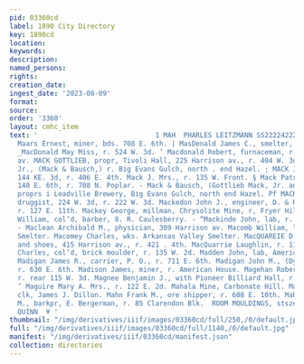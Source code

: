 ```yaml
---
pid: 03360cd
label: 1890 City Directory
key: 1890cd
location: 
keywords: 
description: 
named_persons: 
rights: 
creation_date: 
ingest_date: '2023-08-09'
format: 
source: 
order: '3360'
layout: cmhc_item
text: '                             1 MAH  PHARLES LEITZMANN SS22224222 caxzzsces,     Y
  Maars Ernest, miner, bds. 708 E. 6th. | MasDenald James C., smelter, r. 223 W. 5th.
  _MacDonald May Miss, r. 524 W. 3d. ’ Macdonald Robert, furnaceman, r. 153 S. Toledo
  av. MACK GOTTLIEB, propr, Tivoli Hall, 225 Harrison av., r. 404 W. 3d. e Mack Gottlieb,
  Jr., (Mack & Bausch,) r. Big Evans Gulch, north . end Hazel. ; MACK JOHN M., saloon,
  144 KE. 3d, r. 406 E. 4th. Mack J. Mrs., r. 135 W. Front. § Mack Patrick, confectionery,
  140 E. 6th, r. 708 N. Poplar. - Mack & Bausch, (Gottlieb Mack, Jr. and Jacob Bausch,)
  proprs i Leadville Brewery, Big Evans Gulch, north end Hazel. Pf MACKE FRED. J.,
  druggist, 224 W. 3d, r. 222 W. 3d. Mackedon John J., engineer, D. & R. G. R. R.,
  r. 127 E. 11th. Mackey George, millman, Chrysolite Mine, r, Fryer Hill. i Mackey
  William, col’d, barber, 8. R. Caulesberry. - “Mackinde John, lab, r. 211 W. Front.
  - Maclean Archibald M., physician, 309 Harrison av. Macomb William, lab, American
  Smelter. Macomey Charles, wks. Arkansas Valley Smelter. MacQUAREIE D. B., boots
  and shoes, 415 Harrison av., r. 421 . 4th. MacQuarrie Laughlin, r. 113 Oak. Madden
  Charles, col’d, brick moulder, r. 135 W. 2d. Madden John, lab, American Smelter.
  Madigan James R., carrier, P. O., r. 711 E. 6th. Madigan John M., (Dye & Madigan,)
  r. 630 E. 6th. Madison James, miner, r. American House. Magehan Robert J., miner,
  r. rear 115 W. 3d. Magnee Benjamin J., with Pioneer Billiard Hall, r. 609 N. Pine.
  ’ Maguire Mary A. Mrs., r. 122 E. 2d. Mahala Mine, Carbonate Hill. Maher Patrick,
  clk, James J. Dillon. Mahn Frank M., ore shipper, r. 608 E. 10th. Mahon Patrick
  M., barkpr, E. Bergerman, r. 85 Clarendon Blk.  ROOM MOULDINGS, stszer""" J, J.
  QUINN  ¥ '
thumbnail: "/img/derivatives/iiif/images/03360cd/full/250,/0/default.jpg"
full: "/img/derivatives/iiif/images/03360cd/full/1140,/0/default.jpg"
manifest: "/img/derivatives/iiif/03360cd/manifest.json"
collection: directories
---
```

